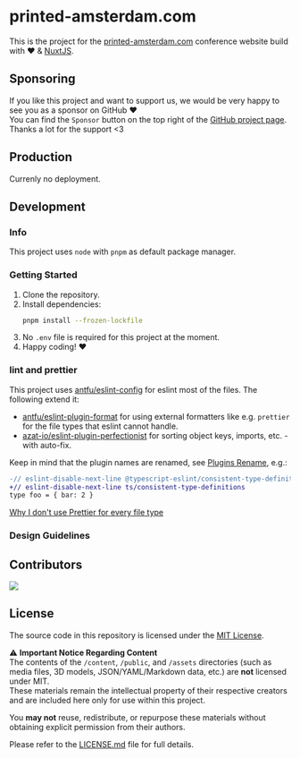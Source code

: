 # printed-amsterdam.com

This is the project for the [printed-amsterdam.com](https://printed-amsterdam.com) conference website build with ❤️ & [NuxtJS](https://github.com/nuxt/nuxt).

## Sponsoring

If you like this project and want to support us, we would be very happy to see you as a sponsor on GitHub ❤️<br>
You can find the `Sponsor` button on the top right of the [GitHub project page](https://github.com/toddeTV/printed-amsterdam.com).<br>
Thanks a lot for the support <3

## Production

Currenly no deployment.

<!-- TODO -->

## Development

### Info

This project uses `node` with `pnpm` as default package manager.

### Getting Started

1. Clone the repository.
2. Install dependencies:
   ```sh
   pnpm install --frozen-lockfile
   ```
3. No `.env` file is required for this project at the moment.
4. Happy coding! ❤️

### lint and prettier

This project uses [antfu/eslint-config](https://github.com/antfu/eslint-config) for eslint most of the files.
The following extend it:

- [antfu/eslint-plugin-format](https://github.com/antfu/eslint-plugin-format) for using external formatters like
  e.g. `prettier` for the file types that eslint cannot handle.
- [azat-io/eslint-plugin-perfectionist](https://github.com/azat-io/eslint-plugin-perfectionist) for
  sorting object keys, imports, etc. - with auto-fix.

Keep in mind that the plugin names are renamed, see
[Plugins Rename](https://github.com/antfu/eslint-config?tab=readme-ov-file#plugins-renaming), e.g.:

```diff
-// eslint-disable-next-line @typescript-eslint/consistent-type-definitions
+// eslint-disable-next-line ts/consistent-type-definitions
type foo = { bar: 2 }
```

[Why I don't use Prettier for every file type](https://antfu.me/posts/why-not-prettier)

### Design Guidelines

<!-- TODO -->

## Contributors

<a href="https://github.com/toddeTV/printed-amsterdam.com/graphs/contributors">
<img src="https://contrib.rocks/image?repo=toddeTV/printed-amsterdam.com" />
</a>

## License

The source code in this repository is licensed under the [MIT License](./LICENSE.md).

⚠️ **Important Notice Regarding Content**<br>
The contents of the `/content`, `/public`, and `/assets` directories (such as media files, 3D models, JSON/YAML/Markdown data, etc.) are **not** licensed under MIT.<br>
These materials remain the intellectual property of their respective creators and are included here only for use within this project.

You **may not** reuse, redistribute, or repurpose these materials without obtaining explicit permission from their authors.

Please refer to the [LICENSE.md](./LICENSE.md) file for full details.
